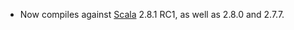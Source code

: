 * Now compiles against [Scala][] 2.8.1 RC1, as well as 2.8.0 and 2.7.7.

[Scala]: http://www.scala-lang.org/

